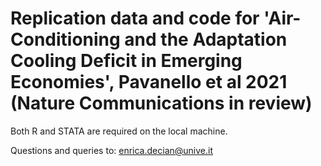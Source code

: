 # Replication data and code for 'Air-Conditioning and the Adaptation Cooling Deficit in Emerging Economies', Pavanello et al 2021 (Nature Communications in review)


Both R and STATA are required on the local machine.

Questions and queries to: enrica.decian@unive.it

